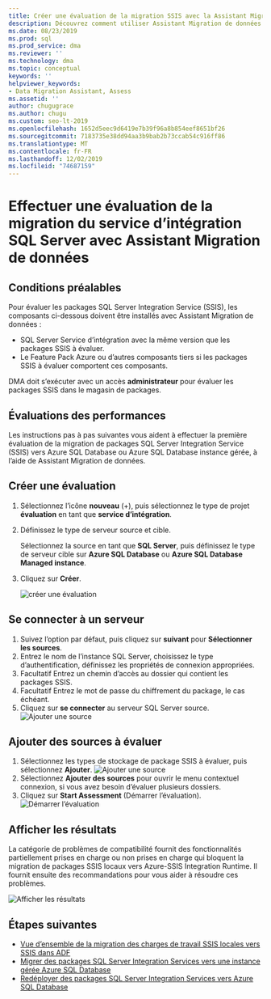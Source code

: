 ```yaml
---
title: Créer une évaluation de la migration SSIS avec la Assistant Migration de données
description: Découvrez comment utiliser Assistant Migration de données pour évaluer un service SSIS (SQL Server Integration Service) local avant de migrer vers Azure SQL Database ou Azure SQL Database Managed instance
ms.date: 08/23/2019
ms.prod: sql
ms.prod_service: dma
ms.reviewer: ''
ms.technology: dma
ms.topic: conceptual
keywords: ''
helpviewer_keywords:
- Data Migration Assistant, Assess
ms.assetid: ''
author: chugugrace
ms.author: chugu
ms.custom: seo-lt-2019
ms.openlocfilehash: 1652d5eec9d6419e7b39f96a8b854eef8651bf26
ms.sourcegitcommit: 7183735e38dd94aa3b9bab2b73ccab54c916ff86
ms.translationtype: MT
ms.contentlocale: fr-FR
ms.lasthandoff: 12/02/2019
ms.locfileid: "74687159"
---
```

# <a name="perform-a-sql-server-integration-service-migration-assessment-with-data-migration-assistant"></a>Effectuer une évaluation de la migration du service d’intégration SQL Server avec Assistant Migration de données

## <a name="prerequisites"></a>Conditions préalables

Pour évaluer les packages SQL Server Integration Service (SSIS), les composants ci-dessous doivent être installés avec Assistant Migration de données :

- SQL Server Service d’intégration avec la même version que les packages SSIS à évaluer.
- Le Feature Pack Azure ou d’autres composants tiers si les packages SSIS à évaluer comportent ces composants.  

DMA doit s’exécuter avec un accès **administrateur** pour évaluer les packages SSIS dans le magasin de packages.

## <a name="performance-assessments"></a>Évaluations des performances

Les instructions pas à pas suivantes vous aident à effectuer la première évaluation de la migration de packages SQL Server Integration Service (SSIS) vers Azure SQL Database ou Azure SQL Database instance gérée, à l’aide de Assistant Migration de données.

## <a name="create-an-assessment"></a>Créer une évaluation

1. Sélectionnez l’icône **nouveau** (+), puis sélectionnez le type de projet **évaluation** en tant que **service d’intégration**.

1. Définissez le type de serveur source et cible.

    Sélectionnez la source en tant que **SQL Server**, puis définissez le type de serveur cible sur **Azure SQL Database** ou **Azure SQL Database Managed instance**.

1. Cliquez sur **Créer**.

    ![créer une évaluation](media/dma-assess-ssis/dma-assess-ssis-create.png)

## <a name="connect-to-a-server"></a>Se connecter à un serveur

1. Suivez l’option par défaut, puis cliquez sur **suivant** pour **Sélectionner les sources**.
1. Entrez le nom de l’instance SQL Server, choisissez le type d’authentification, définissez les propriétés de connexion appropriées.
1. Facultatif Entrez un chemin d’accès au dossier qui contient les packages SSIS.
1. Facultatif Entrez le mot de passe du chiffrement du package, le cas échéant.
1. Cliquez sur **se connecter** au serveur SQL Server source.
  ![Ajouter une source](media/dma-assess-ssis/dma-assess-ssis-addsource.png)

## <a name="add-sources-to-assess"></a>Ajouter des sources à évaluer

1. Sélectionnez les types de stockage de package SSIS à évaluer, puis sélectionnez **Ajouter**.
![Ajouter une source](media/dma-assess-ssis/dma-assess-ssis-addsource-type.png)
1. Sélectionnez **Ajouter des sources** pour ouvrir le menu contextuel connexion, si vous avez besoin d’évaluer plusieurs dossiers.
1. Cliquez sur **Start Assessment** (Démarrer l’évaluation).
  ![Démarrer l’évaluation](media/dma-assess-ssis/dma-assess-ssis-assess.png)

## <a name="view-results"></a>Afficher les résultats

La catégorie de problèmes de compatibilité fournit des fonctionnalités partiellement prises en charge ou non prises en charge qui bloquent la migration de packages SSIS locaux vers Azure-SSIS Integration Runtime. Il fournit ensuite des recommandations pour vous aider à résoudre ces problèmes.

![Afficher les résultats](media/dma-assess-ssis/dma-assess-ssis-result.png)

## <a name="next-steps"></a>Étapes suivantes

- [Vue d’ensemble de la migration des charges de travail SSIS locales vers SSIS dans ADF](https://docs.microsoft.com/azure/data-factory/scenario-ssis-migration-overview)
- [Migrer des packages SQL Server Integration Services vers une instance gérée Azure SQL Database](https://docs.microsoft.com/azure/dms/how-to-migrate-ssis-packages-managed-instance)
- [Redéployer des packages SQL Server Integration Services vers Azure SQL Database](https://docs.microsoft.com/azure/dms/how-to-migrate-ssis-packages)
